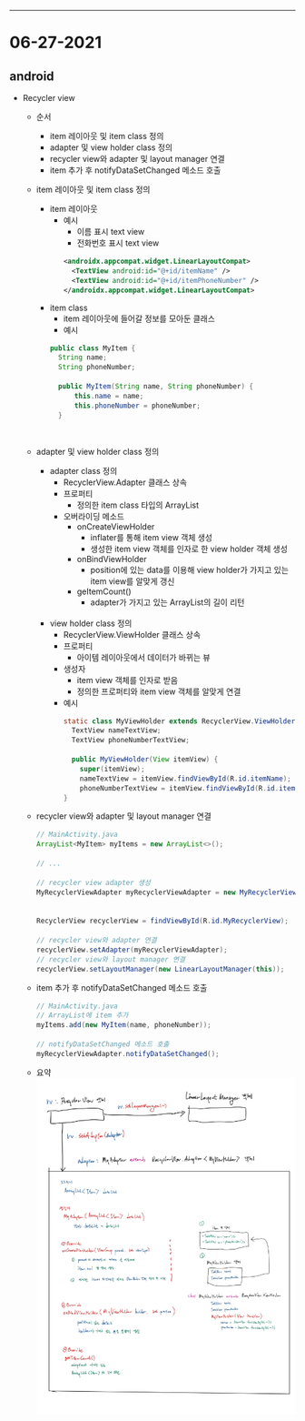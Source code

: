 
---

# 06-27-2021

## android

- Recycler view
  - 순서
    - item 레이아웃 및 item class 정의
    - adapter 및 view holder class 정의
    - recycler view와 adapter 및 layout manager 연결
    - item 추가 후 notifyDataSetChanged 메소드 호출  
    
  - item 레이아웃 및 item class 정의
    - item 레이아웃
      - 예시
        - 이름 표시 text view
        - 전화번호 표시 text view
        ```xml
        <androidx.appcompat.widget.LinearLayoutCompat>
          <TextView android:id="@+id/itemName" />
          <TextView android:id="@+id/itemPhoneNumber" />
        </androidx.appcompat.widget.LinearLayoutCompat>
        ```
    - item class
      - item 레이아웃에 들어갈 정보를 모아둔 클래스
      - 예시
      ```java
      public class MyItem {
        String name;
        String phoneNumber;

        public MyItem(String name, String phoneNumber) {
            this.name = name;
            this.phoneNumber = phoneNumber;
        }
      ```
    <br />
  - adapter 및 view holder class 정의
    - adapter class 정의
      - RecyclerView.Adapter 클래스 상속
      - 프로퍼티
        - 정의한 item class 타입의 ArrayList
      - 오버라이딩 메소드
        - onCreateViewHolder
          - inflater를 통해 item view 객체 생성
          - 생성한 item view 객체를 인자로 한 view holder 객체 생성
        - onBindViewHolder
          - position에 있는 data를 이용해 view holder가 가지고 있는 item view를 알맞게 갱신
        - geItemCount()
          - adapter가 가지고 있는 ArrayList의 길이 리턴
      <br />      
    - view holder class 정의
      - RecyclerView.ViewHolder 클래스 상속
      - 프로퍼티
        - 아이템 레이아웃에서 데이터가 바뀌는 뷰
      - 생성자
        - item view 객체를 인자로 받음
        - 정의한 프로퍼티와 item view 객체를 알맞게 연결
      - 예시
        ```java
        static class MyViewHolder extends RecyclerView.ViewHolder {
          TextView nameTextView;
          TextView phoneNumberTextView;

          public MyViewHolder(View itemView) {
            super(itemView);
            nameTextView = itemView.findViewById(R.id.itemName);
            phoneNumberTextView = itemView.findViewById(R.id.itemPhoneNumber);
        }
        ```
  
  - recycler view와 adapter 및 layout manager 연결
    ```java
    // MainActivity.java
    ArrayList<MyItem> myItems = new ArrayList<>();

    // ...

    // recycler view adapter 생성
    MyRecyclerViewAdapter myRecyclerViewAdapter = new MyRecyclerViewAdapter(myItems);


    RecyclerView recyclerView = findViewById(R.id.MyRecyclerView);

    // recycler view와 adapter 연결
    recyclerView.setAdapter(myRecyclerViewAdapter);
    // recycler view와 layout manager 연결
    recyclerView.setLayoutManager(new LinearLayoutManager(this));
    ```
  
  - item 추가 후 notifyDataSetChanged 메소드 호출
    ```java
    // MainActivity.java
    // ArrayList에 item 추가
    myItems.add(new MyItem(name, phoneNumber));

    // notifyDataSetChanged 메소드 호출
    myRecyclerViewAdapter.notifyDataSetChanged();
    ```

  - 요약
    ![Recycler view summary, recycler view summary image](./assets/images/recycler_view_summary.jpg)
